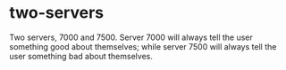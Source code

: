 # two-servers
Two servers, 7000 and 7500. Server 7000 will always tell the user something good about themselves; while server 7500 will always tell the user something bad about themselves.
